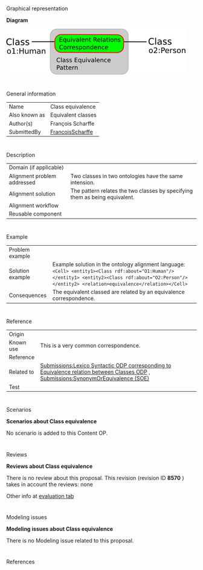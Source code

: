# 

 Graphical representation



__Diagram__ 





[![Image:class-equivalence.png](./Class-equivalence.png)](../Image/Class-equivalence.png.md "Image:class-equivalence.png")





# 

 General information




|  |  |
| --- | --- |
|  Name  |  Class equivalence  |
|  Also known as  |  Equivalent classes  |
|  Author(s)  |  François Scharffe  |
|  SubmittedBy  | [FrancoisScharffe](../User/FrancoisScharffe.md "User:FrancoisScharffe")  |



  





# 

 Description




|  |  |
| --- | --- |
|  Domain (if applicable)  |  |
|  Alignment problem addressed  |  Two classes in two ontologies have the same intension.  |
|  Alignment solution  |  The pattern relates the two classes by specifying them as being equivalent.  |
|  Alignment workflow  |  |
|  Reusable component  |  |



  





# 

 Example




|  |  |
| --- | --- |
|  Problem example  |  |
|  Solution example  |  Example solution in the ontology alignment language: ```<Cell> <entity1><Class rdf:about="O1:Human"/></entity1> <entity2><Class rdf:about="O2:Person"/></entity2> <relation>equivalence</relation></Cell>``` |
|  Consequences  |  The equivalent classed are related by an equivalence correspondence.  |



  





# 

 Reference




|  |  |
| --- | --- |
|  Origin  |  |
|  Known use  |  This is a very common correspondence.  |
|  Reference  |  |
|  Related to  | [Submissions:Lexico Syntactic ODP corresponding to Equivalence relation between Classes ODP](../LexicoSyntacticODPs/Lexico_Syntactic_ODP_corresponding_to_Equivalence_relation_between_Classes_ODP.md "Submissions:Lexico Syntactic ODP corresponding to Equivalence relation between Classes ODP")  , [Submissions:SynonymOrEquivalence (SOE)](Submissions%253ASynonymOrEquivalence_(SOE).html "Submissions:SynonymOrEquivalence (SOE)")  |
|  Test  |  |



  





# 

 Scenarios




__Scenarios about Class equivalence__ 


 No scenario is added to this Content OP.
 




# 

 Reviews




__Reviews about Class equivalence__ 


 There is no review about this proposal.
This revision (revision ID
 __8570__ 
 ) takes in account the reviews: none
 



 Other info at
 [evaluation tab](http://ontologydesignpatterns.org/wiki/index.php?title=Submissions:Class_equivalence&action=evaluation "http://ontologydesignpatterns.org/wiki/index.php?title=Submissions:Class_equivalence&action=evaluation") 





  





# 

 Modeling issues




__Modeling issues about Class equivalence__ 


 There is no Modeling issue related to this proposal.
 




  





# 

 References